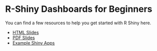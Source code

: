 # R-Shiny Dashboards for Beginners

You can find a few resources to help you get started with R Shiny here.

- [HTML Slides](https://ki-tools.github.io/RShinyDashboards/)
- [PDF Slides](https://github.com/ki-tools/RShinyDashboards/blob/slides/slides.pdf)
- [Example Shiny Apps](app/)


